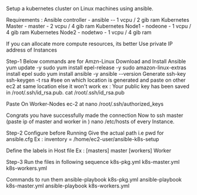 Setup a kubernetes cluster on Linux machines using ansible.

Requirements :
Ansible controller - ansible -- 1 vcpu / 2 gib ram
Kubernetes Master - master - 2 vcpu / 4 gib ram
Kubernetes Node1 - nodeone - 1 vcpu / 4 gib ram
Kubernetes Node2 - nodetwo - 1 vcpu / 4 gib ram


If you can allocate more compute resources, its better 
Use private IP address of Instances

Step-1
Below commands are for Amzn-Linux Download and Install Ansible
yum update -y
sudo yum install epel-release -y
sudo amazon-linux-extras install epel
sudo yum install ansible -y
ansible --version
Generate ssh-key
ssh-keygen -t rsa
#see on which location is generated and paste on other ec2 at same location else it won't work
ex : Your public key has been saved in /root/.ssh/id_rsa.pub.
cat /root/.ssh/id_rsa.pub

Paste On Worker-Nodes ec-2 at
nano /root/.ssh/authorized_keys

Congrats you have successfully made the connection
Now to ssh master (paste ip of master and worker in ) nano /etc/hosts of every Instance.

Step-2
Configure before Running
            Give the actual path i.e pwd for ansible.cfg 
            Ex : inventory      = /home/ec2-user/ansible-k8s-setup

Define the labels in Host file
 Ex :    [masters]
master
[workers]
Worker
	

Step-3
Run the files in following sequence
k8s-pkg.yml
k8s-master.yml
k8s-workers.yml

Commands to run them
ansible-playbook k8s-pkg.yml
ansible-playbook k8s-master.yml
ansible-playbook k8s-workers.yml


